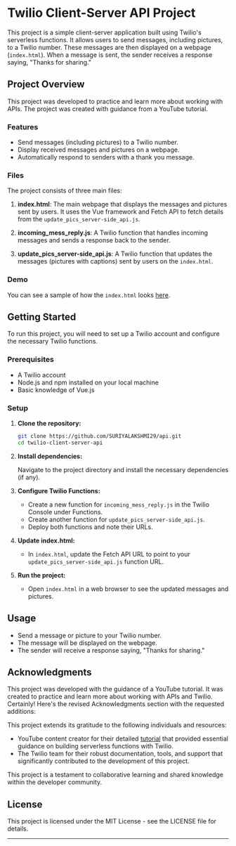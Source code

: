 # Twilio Client-Server API Project

This project is a simple client-server application built using Twilio's serverless functions. It allows users to send messages, including pictures, to a Twilio number. These messages are then displayed on a webpage (`index.html`). When a message is sent, the sender receives a response saying, "Thanks for sharing."

## Project Overview

This project was developed to practice and learn more about working with APIs. The project was created with guidance from a YouTube tutorial.

### Features

- Send messages (including pictures) to a Twilio number.
- Display received messages and pictures on a webpage.
- Automatically respond to senders with a thank you message.

### Files

The project consists of three main files:

1. **index.html**: The main webpage that displays the messages and pictures sent by users. It uses the Vue framework and Fetch API to fetch details from the `update_pics_server-side_api.js`.

2. **incoming_mess_reply.js**: A Twilio function that handles incoming messages and sends a response back to the sender.

3. **update_pics_server-side_api.js**: A Twilio function that updates the messages (pictures with captions) sent by users on the `index.html`.

### Demo

You can see a sample of how the `index.html` looks [here](https://api-demo-7438.twil.io/index.html).

## Getting Started

To run this project, you will need to set up a Twilio account and configure the necessary Twilio functions.

### Prerequisites

- A Twilio account
- Node.js and npm installed on your local machine
- Basic knowledge of Vue.js

### Setup

1. **Clone the repository:**

   ```bash
   git clone https://github.com/SURIYALAKSHMI29/api.git
   cd twilio-client-server-api
   ```

2. **Install dependencies:**

   Navigate to the project directory and install the necessary dependencies (if any).

3. **Configure Twilio Functions:**

   - Create a new function for `incoming_mess_reply.js` in the Twilio Console under Functions.
   - Create another function for `update_pics_server-side_api.js`.
   - Deploy both functions and note their URLs.

4. **Update index.html:**

   - In `index.html`, update the Fetch API URL to point to your `update_pics_server-side_api.js` function URL.

5. **Run the project:**

   - Open `index.html` in a web browser to see the updated messages and pictures.

## Usage

- Send a message or picture to your Twilio number.
- The message will be displayed on the webpage.
- The sender will receive a response saying, "Thanks for sharing."

## Acknowledgments

This project was developed with the guidance of a YouTube tutorial. It was created to practice and learn more about working with APIs and Twilio.
Certainly! Here's the revised Acknowledgments section with the requested additions:

This project extends its gratitude to the following individuals and resources:

- YouTube content creator for their detailed [tutorial](https://youtu.be/WXsD0ZgxjRw?si=76WCd6kmxRVmi_jA) that provided essential guidance on building serverless functions with Twilio.
- The Twilio team for their robust documentation, tools, and support that significantly contributed to the development of this project.

This project is a testament to collaborative learning and shared knowledge within the developer community.

## License

This project is licensed under the MIT License - see the LICENSE file for details.


---
